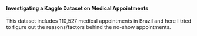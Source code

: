 #### Investigating a Kaggle Dataset on Medical Appointments
This dataset includes 110,527 medical appointments in Brazil and here I tried to figure out the reasons/factors behind the no-show appointments.
